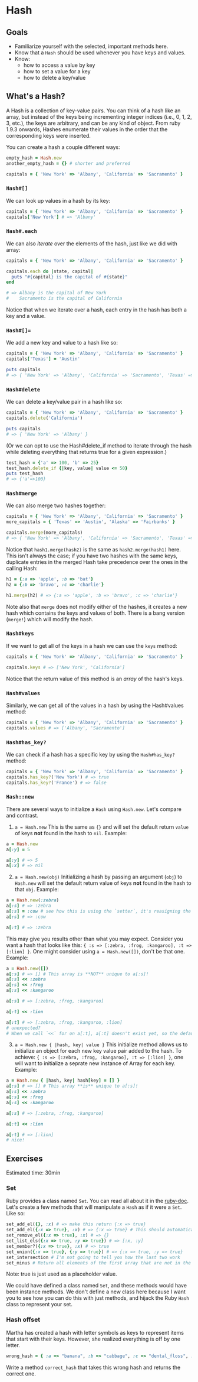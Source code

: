 # Hash

## Goals

* Familiarize yourself with the selected, important methods here.
* Know that a `Hash` should be used whenever you have keys and values.
* Know:
  * how to access a value by key
  * how to set a value for a key
  * how to delete a key/value

## What's a Hash?

A Hash is a collection of key-value pairs. You can think of a hash like an
array, but instead of the keys being incrementing integer indices (i.e., 0, 1,
2, 3, etc.), the keys are arbitrary, and can be any kind of object. From ruby 1.9.3
onwards, Hashes enumerate their values in the order that the corresponding keys were inserted.

You can create a hash a couple different ways:

```ruby
empty_hash = Hash.new
another_empty_hash = {} # shorter and preferred

capitals = { 'New York' => 'Albany', 'California' => 'Sacramento' }
```

### `Hash#[]`

We can look up values in a hash by its key:

```ruby
capitals = { 'New York' => 'Albany', 'California' => 'Sacramento' }
capitals['New York'] # => 'Albany'
```

### `Hash#.each`

We can also *iterate* over the elements of the hash, just like we did
with array:

```ruby
capitals = { 'New York' => 'Albany', 'California' => 'Sacramento' }

capitals.each do |state, capital|
  puts "#{capital} is the capital of #{state}"
end

# => Albany is the capital of New York
#    Sacramento is the capital of California
```

Notice that when we iterate over a hash, each entry in the hash has
both a key and a value.

### `Hash#[]=`

We add a new key and value to a hash like so:

```ruby
capitals = { 'New York' => 'Albany', 'California' => 'Sacramento' }
capitals['Texas'] = 'Austin'

puts capitals
# => { 'New York' => 'Albany', 'California' => 'Sacramento', 'Texas' => 'Austin' }
```

### `Hash#delete`

We can delete a key/value pair in a hash like so:

```ruby
capitals = { 'New York' => 'Albany', 'California' => 'Sacramento' }
capitals.delete('California')

puts capitals
# => { 'New York' => 'Albany' }
```

(Or we can opt to use the Hash#delete_if method to iterate through the hash while
deleting everything that returns true for a given expression.)

```ruby
test_hash = {'a' => 100, 'b' => 25}
test_hash.delete_if {|key, value| value <= 50}
puts test_hash
# => {'a'=>100}
```


### `Hash#merge`

We can also merge two hashes together:

```ruby
capitals = { 'New York' => 'Albany', 'California' => 'Sacramento' }
more_capitals = { 'Texas' => 'Austin', 'Alaska' => 'Fairbanks' }

capitals.merge(more_capitals)
# => { 'New York' => 'Albany', 'California' => 'Sacramento', 'Texas' => 'Austin', 'Alaska' => 'Fairbanks' }
```

Notice that `hash1.merge(hash2)` is the same as `hash2.merge(hash1)`
here. This isn't always the case; if you have two hashes with the same
keys, duplicate entries in the merged Hash take precedence over the
ones in the calling Hash:

```ruby
h1 = {:a => 'apple', :b => 'bat'}
h2 = {:b => 'bravo', :c => 'charlie'}

h1.merge(h2) # => {:a => 'apple', :b => 'bravo', :c => 'charlie'}
```

Note also that `merge` does not modify either of the hashes, it
creates a new hash which contains the keys and values of both. There
is a bang version (`merge!`) which will modify the hash.

### `Hash#keys`

If we want to get all of the keys in a hash we can use the `keys`
method:

```ruby
capitals = { 'New York' => 'Albany', 'California' => 'Sacramento' }

capitals.keys # => ['New York', 'California']
```

Notice that the return value of this method is an *array* of the
hash's keys.

### `Hash#values`

Similarly, we can get all of the values in a hash by using the
Hash#values method:

```ruby
capitals = { 'New York' => 'Albany', 'California' => 'Sacramento' }
capitals.values # => ['Albany', 'Sacramento']
```

### `Hash#has_key?`

We can check if a hash has a specific key by using the `Hash#has_key?`
method:

```ruby
capitals = { 'New York' => 'Albany', 'California' => 'Sacramento' }
capitals.has_key?('New York') # => true
capitals.has_key?('France') # => false
```

### `Hash::new`

There are several ways to initialize a `Hash` using `Hash.new`. Let's compare and contrast.

1. `a = Hash.new`
This is the same as `{}` and will set the default return `value` of keys **not** found in the hash to `nil`. Example:
```ruby
a = Hash.new
a[:y] = 5

a[:y] # => 5
a[:x] # => nil
```

2. `a = Hash.new(obj)`
Initializing a hash by passing an argument (`obj`) to `Hash.new` will set the default return value of keys **not** found in the hash to that `obj`. Example:
```ruby
a = Hash.new(:zebra)
a[:s] # => :zebra
a[:s] = :cow # see how this is using the `setter`, it's reasigning the value for key :s
a[:s] # => :cow

a[:t] # => :zebra
```
This may give you results other than what you may expect. Consider you want a hash that looks like this: `{ :s => [:zebra, :frog, :kangaroo], :t => [:lion] }`. One might consider using `a = Hash.new([])`, don't be that one. Example:

```ruby
a = Hash.new([])
a[:s] # => [] # This array is **NOT** unique to a[:s]!
a[:s] << :zebra
a[:s] << :frog
a[:s] << :kangaroo

a[:s] # => [:zebra, :frog, :kangaroo]

a[:t] << :lion

a[:t] # => [:zebra, :frog, :kangaroo, :lion]
# unexpected?
# When we call `<<` for on a[:t], a[:t] doesn't exist yet, so the default return value is the object the hash was initialized with (The same array as a[:s] is working with)
```

3. `a = Hash.new { |hash, key| value }`
This initialize method allows us to initialize an object for each new key value pair added to the hash. To achieve: `{ :s => [:zebra, :frog, :kangaroo], :t => [:lion] }`, one will want to initialize a seprate new instance of Array for each key. Example:
```ruby
a = Hash.new { |hash, key| hash[key] = [] }
a[:s] # => [] # This array **is** unique to a[:s]!
a[:s] << :zebra
a[:s] << :frog
a[:s] << :kangaroo

a[:s] # => [:zebra, :frog, :kangaroo]

a[:t] << :lion

a[:t] # => [:lion]
# nice!
```

## Exercises

Estimated time: 30min

### Set

Ruby provides a class named `Set`. You can read all about it in the
[ruby-doc][ruby-hash-doc]. Let's create a few methods that will manipulate
a `Hash` as if it were a `Set`.  Like so:

```ruby
set_add_el({}, :x) # => make this return {:x => true}
set_add_el({:x => true}, :x) # => {:x => true} # This should automatically work if the first method worked
set_remove_el({:x => true}, :x) # => {}
set_list_els({:x => true, :y => true}) # => [:x, :y]
set_member?({:x => true}, :x) # => true
set_union({:x => true}, {:y => true}) # => {:x => true, :y => true}
set_intersection # I'm not going to tell you how the last two work
set_minus # Return all elements of the first array that are not in the second array, not vice versa
```

Note: true is just used as a placeholder value.

We could have defined a class named `Set`, and these methods would
have been instance methods. We don't define a new class here because I
want you to see how you can do this with just methods, and hijack the
Ruby `Hash` class to represent your set.

### Hash offset

Martha has created a hash with letter symbols as keys to represent
items that start with their keys. However, she realized everything is
off by one letter.

```ruby
wrong_hash = { :a => "banana", :b => "cabbage", :c => "dental_floss", :d => "eel_sushi" }
```

Write a method `correct_hash` that takes this wrong hash and returns
the correct one.

[ruby-hash-doc]: http://www.ruby-doc.org/core-1.9.3/Hash.html
